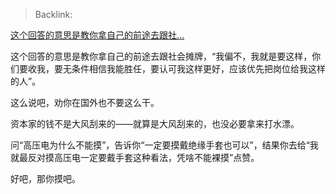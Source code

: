 > Backlink: 

[这个回答的意思是教你拿自己的前途去跟社…](https://www.zhihu.com/pin/1752588802546503680)

这个回答的意思是教你拿自己的前途去跟社会摊牌，“我偏不，我就是要这样，你们要收我，要无条件相信我能胜任，要认可我这样更好，应该优先把岗位给我这样的人”。

这么说吧，劝你在国外也不要这么干。

资本家的钱不是大风刮来的——就算是大风刮来的，也没必要拿来打水漂。

问“高压电为什么不能摸”，告诉你“一定要摸戴绝缘手套也可以”，结果你去给“我就最反对摸高压电一定要戴手套这种看法，凭啥不能裸摸”点赞。

好吧，那你摸吧。
